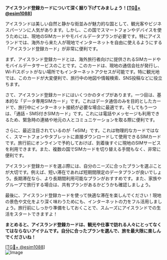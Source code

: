 **アイスランド登録カードについて深く掘り下げてみましょう！[[TG💪+ @esim1088](https://t.me/s/esim1088)]**

アイスランドは美しい自然と静かな街並みが魅力的な国として、観光客やビジネスパーソンに人気があります。しかし、この国でスマートフォンやデバイスを使うためには、現地のSIMカードやモバイルデータプランが必要です。特にアイスランドでは、海外から来た人が現地でインターネットを自由に使えるようにする「アイスランド登録カード」が非常に便利です。

まず、アイスランド登録カードとは、海外旅行者向けに提供されるSIMカードやモバイルデータサービスのことです。このカードは、現地の通信会社が発行し、Wi-Fiスポットがない場所でもインターネットアクセスが可能です。特に観光地では、このカードが大変便利で、旅行中の地図や情報検索、SNS投稿などに役立ちます。

さて、アイスランド登録カードにはいくつかのタイプがあります。一つ目は、基本的な「データ専用SIMカード」です。これはデータ通信のみを目的としたカードで、旅行中にインターネット接続が必要な場合に最適です。そしてもう一つは、「通話・SMS付きSIMカード」です。これには電話やメッセージも利用できるため、緊急時の連絡や地元の人とコミュニケーションを取る際に便利です。

さらに、最近注目されているのが「eSIM」です。これは物理的なカードではなく、スマートフォンやタブレットに直接ダウンロードして使用できるSIMカードです。旅行前にオンラインで予約しておけば、到着後すぐに現地のSIMサービスを利用できます。また、複数の国でSIMカードを切り替える手間もなく、非常に便利です。

アイスランド登録カードを選ぶ際には、自分のニーズに合ったプランを選ぶことが大切です。例えば、短い滞在であれば短期間限定のデータプランが良いでしょう。長期滞在なら、より長期間利用可能なプランがおすすめです。また、家族やグループで旅行する場合は、共有プランがあるかどうかも確認しましょう。

最後に、アイスランド登録カードを使って快適な滞在を楽しんでください！現地の景色や文化をより深く味わうためにも、インターネットの力をフル活用しましょう。旅行前にしっかり準備をしておくことで、スムーズにアイスランドでの生活をスタートできますよ！

**まとめると、アイスランド登録カードは、観光や仕事で訪れる人々にとってなくてはならないアイテムです。自分に合ったプランを選んで、旅を最大限に楽しんでくださいね！**

[[TG💪+ @esim1088](https://t.me/s/esim1088)]  
![Image](https://i.postimg.cc/Y0z9fWf4/image.png)